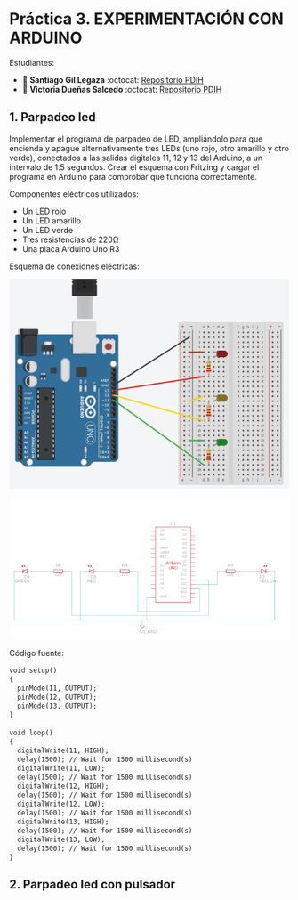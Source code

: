 # Práctica 3. EXPERIMENTACIÓN CON ARDUINO

Estudiantes:

- :bust_in_silhouette:  **Santiago Gil Legaza** :octocat: [Repositorio PDIH](https://github.com/Gogilga/PDIH)
- :bust_in_silhouette:  **Victoria Dueñas Salcedo** :octocat: [Repositorio PDIH](https://github.com/vduesal/PDIH)

## 1. Parpadeo led

Implementar el programa de parpadeo de LED, ampliándolo para que encienda y apague alternativamente tres LEDs (uno rojo, otro amarillo y otro verde), conectados a las salidas digitales 11, 12 y 13 del Arduino, a un intervalo de 1.5 segundos. Crear el esquema con Fritzing y cargar el programa en Arduino para comprobar que funciona correctamente.

Componentes eléctricos utilizados: 
- Un LED rojo
- Un LED amarillo
- Un LED verde
- Tres resistencias de 220Ω
- Una placa Arduino Uno R3

Esquema de conexiones eléctricas:

![Circuito 1](img/Circuito1.png)

![Esquema circuito 1](img/EsquemaCircuito1.png)

Código fuente:

```
void setup()
{
  pinMode(11, OUTPUT);
  pinMode(12, OUTPUT);
  pinMode(13, OUTPUT);
}

void loop()
{
  digitalWrite(11, HIGH);
  delay(1500); // Wait for 1500 millisecond(s)
  digitalWrite(11, LOW);
  delay(1500); // Wait for 1500 millisecond(s)
  digitalWrite(12, HIGH);
  delay(1500); // Wait for 1500 millisecond(s)
  digitalWrite(12, LOW);
  delay(1500); // Wait for 1500 millisecond(s)
  digitalWrite(13, HIGH);
  delay(1500); // Wait for 1500 millisecond(s)
  digitalWrite(13, LOW);
  delay(1500); // Wait for 1500 millisecond(s)
}
```

## 2. Parpadeo led con pulsador